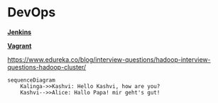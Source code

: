 # DevOps

__[Jenkins](jenkins/jenkins.md)__

__[Vagrant](vagrant/vagrant.md)__

https://www.edureka.co/blog/interview-questions/hadoop-interview-questions-hadoop-cluster/

```mermaid
sequenceDiagram
    Kalinga->>Kashvi: Hello Kashvi, how are you?
    Kashvi-->>Alice: Hallo Papa! mir geht's gut!
```
